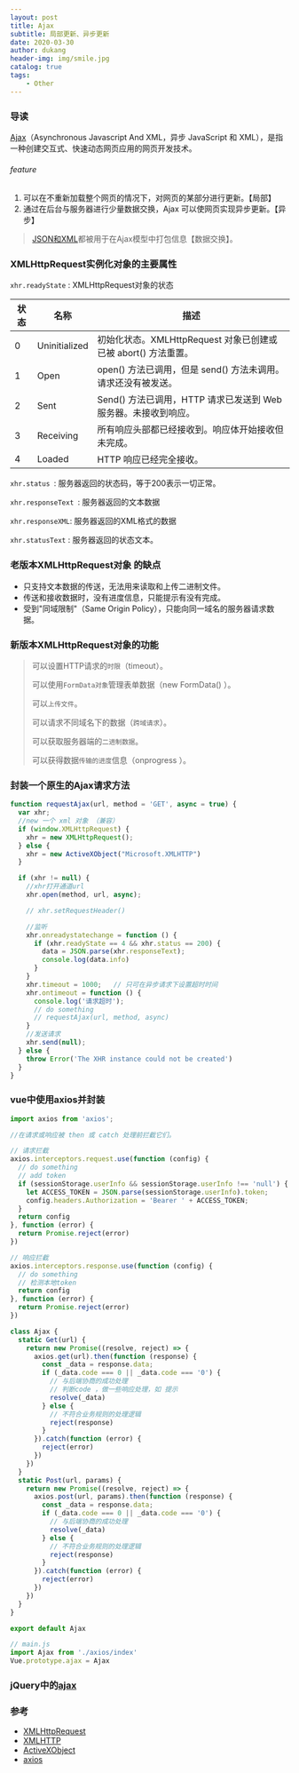 ```yaml
---
layout: post
title: Ajax
subtitle: 局部更新、异步更新
date: 2020-03-30
author: dukang
header-img: img/smile.jpg
catalog: true
tags: 
    - Other
---
```


### 导读

[Ajax](https://developer.mozilla.org/zh-CN/docs/Web/Guide/AJAX)（Asynchronous  Javascript And XML，异步 JavaScript 和 XML），是指一种创建交互式、快速动态网页应用的网页开发技术。

###### feature

1. 可以在不重新加载整个网页的情况下，对网页的某部分进行更新。【局部】
2. 通过在后台与服务器进行少量数据交换，Ajax 可以使网页实现异步更新。【异步】

> [JSON和XML](http://dukangblog.top/2020/03/21/xml-json/)都被用于在Ajax模型中打包信息【数据交换】。

### XMLHttpRequest实例化对象的主要属性

`xhr.readyState` :	XMLHttpRequest对象的状态

| 状态   | 名称            | 描述                                       |
| ---- | ------------- | ---------------------------------------- |
| 0    | Uninitialized | 初始化状态。XMLHttpRequest 对象已创建或已被 abort() 方法重置。 |
| 1    | Open          | open() 方法已调用，但是 send() 方法未调用。请求还没有被发送。   |
| 2    | Sent          | Send() 方法已调用，HTTP 请求已发送到 Web 服务器。未接收到响应。 |
| 3    | Receiving     | 所有响应头部都已经接收到。响应体开始接收但未完成。                |
| 4    | Loaded        | HTTP 响应已经完全接收。                           |

`xhr.status `:   服务器返回的状态码，等于200表示一切正常。 

`xhr.responseText `:    服务器返回的文本数据

`xhr.responseXML`:    服务器返回的XML格式的数据

`xhr.statusText` :    服务器返回的状态文本。

### 老版本XMLHttpRequest对象 的缺点

- 只支持文本数据的传送，无法用来读取和上传二进制文件。
- 传送和接收数据时，没有进度信息，只能提示有没有完成。
- 受到"同域限制"（Same Origin Policy），只能向同一域名的服务器请求数据。

### 新版本XMLHttpRequest对象的功能

> 可以设置HTTP请求的`时限`（timeout）。
>
> 可以使用`FormData对象`管理表单数据（new FormData() ）。
>
> 可以`上传文件`。
>
> 可以请求不同域名下的数据（`跨域请求`）。
>
> 可以获取服务器端的`二进制数据`。
>
> 可以获得数据`传输的进度`信息（onprogress ）。

### 封装一个原生的Ajax请求方法

```js
function requestAjax(url, method = 'GET', async = true) {
  var xhr;
  //new 一个 xml 对象 （兼容）
  if (window.XMLHttpRequest) {
    xhr = new XMLHttpRequest();
  } else {
    xhr = new ActiveXObject("Microsoft.XMLHTTP")
  }

  if (xhr != null) {
    //xhr打开通道url
    xhr.open(method, url, async);

    // xhr.setRequestHeader()

    //监听
    xhr.onreadystatechange = function () {
      if (xhr.readyState == 4 && xhr.status == 200) {
        data = JSON.parse(xhr.responseText);
        console.log(data.info)
      }
    }
    xhr.timeout = 1000;   // 只可在异步请求下设置超时时间
    xhr.ontimeout = function () {
      console.log('请求超时');
      // do something
      // requestAjax(url, method, async)
    }
    //发送请求
    xhr.send(null);
  } else {
    throw Error('The XHR instance could not be created')
  }
}
```

### vue中使用axios并封装

```js
import axios from 'axios';

//在请求或响应被 then 或 catch 处理前拦截它们。

// 请求拦截
axios.interceptors.request.use(function (config) {
  // do something
  // add token
  if (sessionStorage.userInfo && sessionStorage.userInfo !== 'null') {
    let ACCESS_TOKEN = JSON.parse(sessionStorage.userInfo).token;
    config.headers.Authorization = 'Bearer ' + ACCESS_TOKEN;
  }
  return config
}, function (error) {
  return Promise.reject(error)
})

// 响应拦截
axios.interceptors.response.use(function (config) {
  // do something
  // 检测本地token
  return config
}, function (error) {
  return Promise.reject(error)
})

class Ajax {
  static Get(url) {
    return new Promise((resolve, reject) => {
      axios.get(url).then(function (response) {
        const _data = response.data;
        if (_data.code === 0 || _data.code === '0') {
          // 与后端协商的成功处理
          // 判断code ，做一些响应处理，如 提示
          resolve(_data)
        } else {
          // 不符合业务规则的处理逻辑
          reject(response)
        }
      }).catch(function (error) {
        reject(error)
      })
    })
  }
  static Post(url, params) {
    return new Promise((resolve, reject) => {
      axios.post(url, params).then(function (response) {
        const _data = response.data;
        if (_data.code === 0 || _data.code === '0') {
          // 与后端协商的成功处理
          resolve(_data)
        } else {
          // 不符合业务规则的处理逻辑
          reject(response)
        }
      }).catch(function (error) {
        reject(error)
      })
    })
  }
}

export default Ajax
```

```js
// main.js
import Ajax from './axios/index'
Vue.prototype.ajax = Ajax
```

### jQuery中的[ajax](https://www.jquery123.com/category/ajax/)

### 参考

- [XMLHttpRequest](https://developer.mozilla.org/zh-CN/docs/Web/API/XMLHttpRequest)
- [XMLHTTP](https://blog.csdn.net/s1070/article/details/52088590)
- [ActiveXObject](https://developer.mozilla.org/zh-CN/docs/Web/JavaScript/Microsoft_Extensions/ActiveXObject)
- [axios]()
